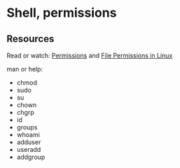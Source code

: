 # Shell, permissions

## Resources
Read or watch: [Permissions](http://linuxcommand.org/lc3_lts0090.php) and [File Permissions in Linux](https://www.guru99.com/file-permissions.html)

man or help:

* chmod
* sudo
* su
* chown
* chgrp
* id
* groups
* whoami
* adduser
* useradd
* addgroup


